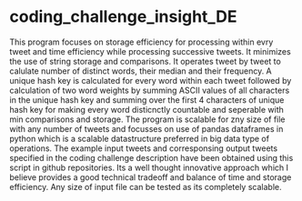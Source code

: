 # coding_challenge_insight_DE

This program focuses on storage efficiency for processing within evry tweet and time efficiency while processing successive tweets. It minimizes the use of string storage and comparisons. It operates tweet by tweet to calulate number of distinct words, their median and their frequency. A unique hash key is calculated for every word within each tweet followed by calculation of two word weights by summing ASCII values of all characters in the unique hash key and summing over the first 4 characters of unique hash key for making every word disticnctly countable and seperable with min comparisons and storage. The program is scalable for zny size of file with any number of tweets and focusses on use of pandas dataframes in python which is a scalable datastructure preferred in big data type of operations. The example input tweets and corresponsing output tweets specified in the coding challenge description have been obtained using this script in github repositories. Its a well thought innovative approach which I believe provides a good technical tradeoff and balance of time and storage efficiency. Any size of input file can be tested as its completely scalable.
